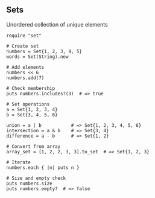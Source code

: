<!-- METADATA
{
  "title": "Crystal Sets",
  "tags": [
    "crystal",
    "data-structures",
    "sets"
  ],
  "language": "crystal"
}
-->

## Sets
Unordered collection of unique elements
```crystal
require "set"

# Create set
numbers = Set{1, 2, 3, 4, 5}
words = Set(String).new

# Add elements
numbers << 6
numbers.add(7)

# Check membership
puts numbers.includes?(3)  # => true

# Set operations
a = Set{1, 2, 3, 4}
b = Set{3, 4, 5, 6}

union = a | b           # => Set{1, 2, 3, 4, 5, 6}
intersection = a & b    # => Set{3, 4}
difference = a - b      # => Set{1, 2}

# Convert from array
array_set = [1, 2, 2, 3, 3].to_set  # => Set{1, 2, 3}

# Iterate
numbers.each { |n| puts n }

# Size and empty check
puts numbers.size
puts numbers.empty?  # => false
```
